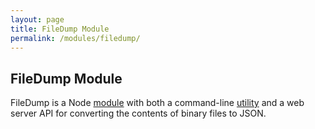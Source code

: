 ```yaml
---
layout: page
title: FileDump Module
permalink: /modules/filedump/
---
```


FileDump Module
---------------

FileDump is a Node [module](lib/filedump.js) with both a command-line [utility](bin/filedump) and a web server API
for converting the contents of binary files to JSON.
